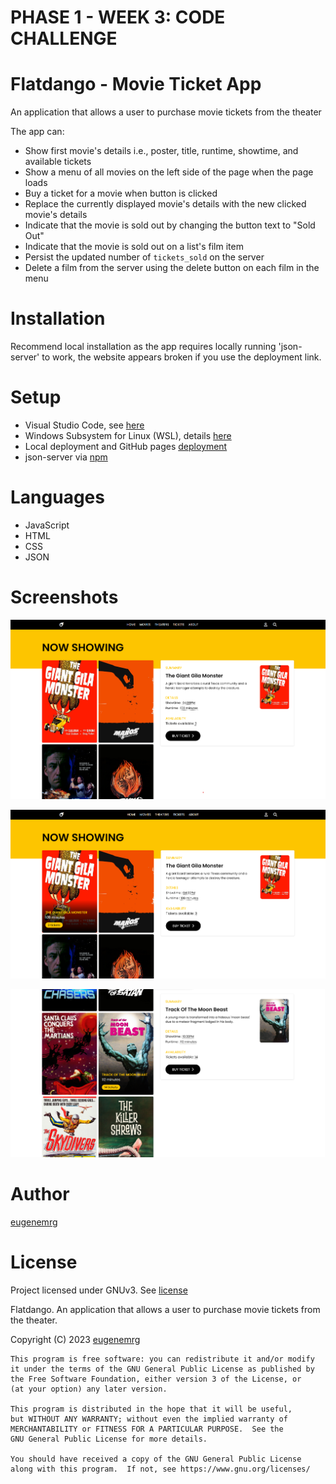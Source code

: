 # PHASE 1 - WEEK 3: CODE CHALLENGE

# Flatdango - Movie Ticket App

An application that allows a user to purchase movie tickets from the theater

The app can:
- Show first movie's details i.e., poster, title, runtime, showtime, and available tickets
- Show a menu of all movies on the left side of the page when the page loads
- Buy a ticket for a movie when button is clicked
- Replace the currently displayed movie's details with the new clicked movie's details
- Indicate that the movie is sold out by changing the button text to "Sold Out"
- Indicate that the movie is sold out on a list's film item
- Persist the updated number of `tickets_sold` on the server
- Delete a film from the server using the delete button on each film in the menu

# Installation

Recommend local installation as the app requires locally running 'json-server' to work, the website appears broken if you use the deployment link.

# Setup
- Visual Studio Code, see [here](https://code.visualstudio.com/)
- Windows Subsystem for Linux (WSL), details [here](https://learn.microsoft.com/en-us/windows/wsl/install)
- Local deployment and GitHub pages [deployment](https://eugenemrg.github.io/phase-1-wk2-code-challenge/)
- json-server via [npm](https://www.npmjs.com/package/json-server)

# Languages
- JavaScript
- HTML
- CSS
- JSON

# Screenshots

![screenshot1](assets/screenshots/screenshot01.png)

![screenshot2](assets/screenshots/screenshot02.png)

![screenshot3](assets/screenshots/screenshot03.png)

# Author
[eugenemrg](https://github.com/eugenemrg) 

# License
Project licensed under GNUv3. See [license](/LICENSE)

Flatdango. An application that allows a user to purchase movie tickets from the theater.

Copyright (C) 2023 [eugenemrg](https://github.com/eugenemrg) 

    This program is free software: you can redistribute it and/or modify
    it under the terms of the GNU General Public License as published by
    the Free Software Foundation, either version 3 of the License, or
    (at your option) any later version.

    This program is distributed in the hope that it will be useful,
    but WITHOUT ANY WARRANTY; without even the implied warranty of
    MERCHANTABILITY or FITNESS FOR A PARTICULAR PURPOSE.  See the
    GNU General Public License for more details.

    You should have received a copy of the GNU General Public License
    along with this program.  If not, see https://www.gnu.org/licenses/